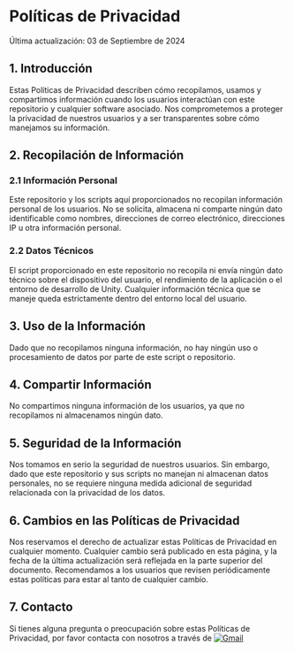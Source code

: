 # Políticas de Privacidad

Última actualización: 03 de Septiembre de 2024

## 1. Introducción

Estas Políticas de Privacidad describen cómo recopilamos, usamos y compartimos información cuando los usuarios interactúan con este repositorio y cualquier software asociado. Nos comprometemos a proteger la privacidad de nuestros usuarios y a ser transparentes sobre cómo manejamos su información.

## 2. Recopilación de Información

### 2.1 Información Personal

Este repositorio y los scripts aquí proporcionados no recopilan información personal de los usuarios. No se solicita, almacena ni comparte ningún dato identificable como nombres, direcciones de correo electrónico, direcciones IP u otra información personal.

### 2.2 Datos Técnicos

El script proporcionado en este repositorio no recopila ni envía ningún dato técnico sobre el dispositivo del usuario, el rendimiento de la aplicación o el entorno de desarrollo de Unity. Cualquier información técnica que se maneje queda estrictamente dentro del entorno local del usuario.

## 3. Uso de la Información

Dado que no recopilamos ninguna información, no hay ningún uso o procesamiento de datos por parte de este script o repositorio.

## 4. Compartir Información

No compartimos ninguna información de los usuarios, ya que no recopilamos ni almacenamos ningún dato.

## 5. Seguridad de la Información

Nos tomamos en serio la seguridad de nuestros usuarios. Sin embargo, dado que este repositorio y sus scripts no manejan ni almacenan datos personales, no se requiere ninguna medida adicional de seguridad relacionada con la privacidad de los datos.

## 6. Cambios en las Políticas de Privacidad

Nos reservamos el derecho de actualizar estas Políticas de Privacidad en cualquier momento. Cualquier cambio será publicado en esta página, y la fecha de la última actualización será reflejada en la parte superior del documento. Recomendamos a los usuarios que revisen periódicamente estas políticas para estar al tanto de cualquier cambio.

## 7. Contacto

Si tienes alguna pregunta o preocupación sobre estas Políticas de Privacidad, por favor contacta con nosotros a través de [![Gmail](https://img.shields.io/badge/Gmail-D14836?logo=gmail&logoColor=white)](kaitoartz.info@gmail.com)
